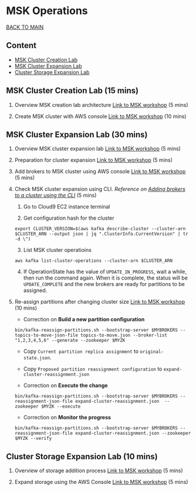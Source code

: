 # MSK Operations

[BACK TO MAIN](/README.md)

## Content

* [MSK Cluster Creation Lab](#msk-cluster-creation-lab-15-mins)
* [MSK Cluster Expansion Lab](#msk-cluster-expansion-lab-30-mins)
* [Cluster Storage Expansion Lab](#cluster-storage-expansion-lab-10-mins)

## MSK Cluster Creation Lab (15 mins)

1. Overview MSK creation lab architecture [Link to MSK workshop](https://catalog.us-east-1.prod.workshops.aws/workshops/c2b72b6f-666b-4596-b8bc-bafa5dcca741/en-US/clustercreation/overview) (5 mins)

2. Create MSK cluster with AWS console [Link to MSK workshop](https://catalog.us-east-1.prod.workshops.aws/workshops/c2b72b6f-666b-4596-b8bc-bafa5dcca741/en-US/clustercreation/console) (10 mins)

## MSK Cluster Expansion Lab (30 mins)

1. Overview MSK cluster expansion lab [Link to MSK workshop](https://catalog.us-east-1.prod.workshops.aws/workshops/c2b72b6f-666b-4596-b8bc-bafa5dcca741/en-US/addingbrokers/overview) (5 mins)

2. Preparation for cluster expansion [Link to MSK workshop](https://catalog.us-east-1.prod.workshops.aws/workshops/c2b72b6f-666b-4596-b8bc-bafa5dcca741/en-US/addingbrokers/prep) (5 mins)

3. Add brokers to MSK cluster using AWS console [Link to MSK workshop](https://catalog.us-east-1.prod.workshops.aws/workshops/c2b72b6f-666b-4596-b8bc-bafa5dcca741/en-US/addingbrokers/console) (5 mins)

4. Check MSK cluster expansion using CLI. *Reference on [Adding brokers to a cluster using the CLI](https://catalog.us-east-1.prod.workshops.aws/workshops/c2b72b6f-666b-4596-b8bc-bafa5dcca741/en-US/addingbrokers/cli)* (5 mins)

    1. Go to Cloud9 EC2 instance terminal

    2. Get configuration hash for the cluster
    ```
    export CLUSTER_VERSION=$(aws kafka describe-cluster --cluster-arn $CLUSTER_ARN --output json | jq ".ClusterInfo.CurrentVersion" | tr -d \")

    ```

    3. List MSK cluster operatioins
    ```
    aws kafka list-cluster-operations --cluster-arn $CLUSTER_ARN
    ```

    4. If OperationState has the value of `UPDATE_IN_PROGRESS`, wait a while, then run the command again. When it is complete, the status will be `UPDATE_COMPLETE` and the new brokers are ready for partitions to be assigned.

5. Re-assign partitions after changing cluster size [Link to MSK workshop](https://catalog.us-east-1.prod.workshops.aws/workshops/c2b72b6f-666b-4596-b8bc-bafa5dcca741/en-US/addingbrokers/reassignpartitions) (10 mins)

    * Correction on **Build a new partition configuration**  
    ```
    bin/kafka-reassign-partitions.sh --bootstrap-server $MYBROKERS --topics-to-move-json-file topics-to-move.json --broker-list "1,2,3,4,5,6" --generate --zookeeper $MYZK
    ```
    * Copy `Current partition replica assignment` to `original-state.json`.

    * Copy `Proposed partition reassignment configuration` to `expand-cluster-reassignment.json`

    * Correction on **Execute the change**
    ```
    bin/kafka-reassign-partitions.sh --bootstrap-server $MYBROKERS --reassignment-json-file expand-cluster-reassignment.json  --zookeeper $MYZK --execute
    ```

    * Correction on **Monitor the progress**
    ```
    bin/kafka-reassign-partitions.sh --bootstrap-server $MYBROKERS --reassignment-json-file expand-cluster-reassignment.json --zookeeper $MYZK --verify

    ```

## Cluster Storage Expansion Lab (10 mins)

1. Overview of storage addition process [Link to MSK workshop](https://catalog.us-east-1.prod.workshops.aws/workshops/c2b72b6f-666b-4596-b8bc-bafa5dcca741/en-US/addingdisk/overview) (5 mins)  

2. Expand storage using the AWS Console [Link to MSK workshop](https://catalog.us-east-1.prod.workshops.aws/workshops/c2b72b6f-666b-4596-b8bc-bafa5dcca741/en-US/addingdisk/console) (5 mins)  
